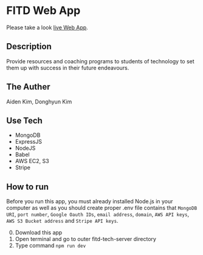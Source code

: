 # FITD Web App

Please take a look [live Web App](https://fitd.ca).

## Description

Provide resources and coaching programs to students of technology to set them up with success in their future endeavours.

## The Auther

Aiden Kim, Donghyun Kim

## Use Tech

- MongoDB
- ExpressJS
- NodeJS
- Babel
- AWS EC2, S3
- Stripe

## How to run

Before you run this app, you must already installed Node.js in your computer as well as you should create proper .env file contains that `MongoDB URI`, `port number`, `Google Oauth IDs`, `email address`, `domain`, `AWS API keys`, `AWS S3 Bucket address` and `Stripe API keys`.

0. Download this app
1. Open terminal and go to outer fitd-tech-server directory
2. Type command `npm run dev`
